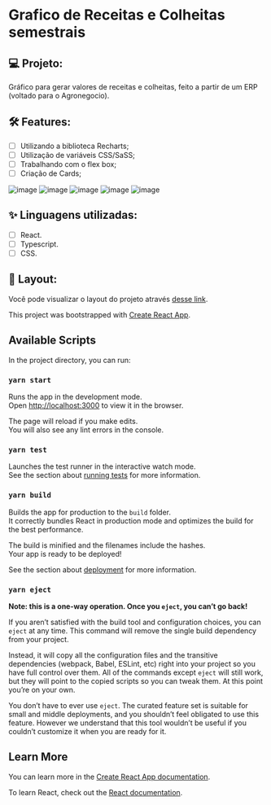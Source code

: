 # Grafico de Receitas e Colheitas semestrais

## 💻 Projeto:

Gráfico para gerar valores de receitas e colheitas, feito a partir de um ERP (voltado para o Agronegocio).

## :hammer_and_wrench: Features:

-   [ ] Utilizando a biblioteca Recharts;
-   [ ] Utilização de variáveis CSS/SaSS;
-   [ ] Trabalhando com o flex box;
-   [ ] Criação de Cards;

![image](https://user-images.githubusercontent.com/104083691/215515773-011612bb-bfe9-480c-994c-8f68c947eeab.png)
![image](https://user-images.githubusercontent.com/104083691/208946293-be6556e3-cb1d-41ea-881b-8ac70419806d.png)
![image](https://user-images.githubusercontent.com/104083691/208946361-4565941c-f2d1-4668-834e-b02e558690e6.png)
![image](https://user-images.githubusercontent.com/104083691/208946396-e2ff1e28-09e6-44a1-8ccd-4cfb5f6a9df3.png)
![image](https://user-images.githubusercontent.com/104083691/215518445-0d063aed-1d0b-435e-8561-ee31afc30464.png)



## ✨ Linguagens utilizadas:

-   [ ] React.
-   [ ] Typescript.
-   [ ] CSS.

## 🔖 Layout:

Você pode visualizar o layout do projeto através [desse link]().

This project was bootstrapped with [Create React App](https://github.com/facebook/create-react-app).

## Available Scripts

In the project directory, you can run:

### `yarn start`

Runs the app in the development mode.\
Open [http://localhost:3000](http://localhost:3000) to view it in the browser.

The page will reload if you make edits.\
You will also see any lint errors in the console.

### `yarn test`

Launches the test runner in the interactive watch mode.\
See the section about [running tests](https://facebook.github.io/create-react-app/docs/running-tests) for more information.

### `yarn build`

Builds the app for production to the `build` folder.\
It correctly bundles React in production mode and optimizes the build for the best performance.

The build is minified and the filenames include the hashes.\
Your app is ready to be deployed!

See the section about [deployment](https://facebook.github.io/create-react-app/docs/deployment) for more information.

### `yarn eject`

**Note: this is a one-way operation. Once you `eject`, you can’t go back!**

If you aren’t satisfied with the build tool and configuration choices, you can `eject` at any time. This command will remove the single build dependency from your project.

Instead, it will copy all the configuration files and the transitive dependencies (webpack, Babel, ESLint, etc) right into your project so you have full control over them. All of the commands except `eject` will still work, but they will point to the copied scripts so you can tweak them. At this point you’re on your own.

You don’t have to ever use `eject`. The curated feature set is suitable for small and middle deployments, and you shouldn’t feel obligated to use this feature. However we understand that this tool wouldn’t be useful if you couldn’t customize it when you are ready for it.

## Learn More

You can learn more in the [Create React App documentation](https://facebook.github.io/create-react-app/docs/getting-started).

To learn React, check out the [React documentation](https://reactjs.org/).
